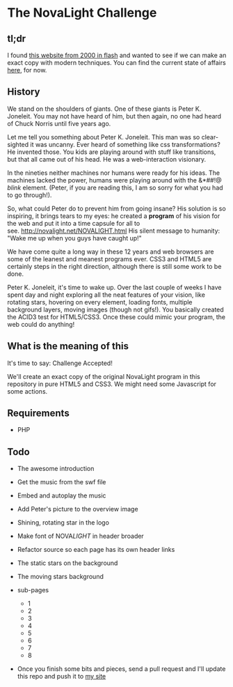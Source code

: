 # The NovaLight Challenge


tl;dr
-------
I found <a href="http://novalight.net/NOVALIGHT.html">this website from 2000 in flash</a> and wanted to see if we can make an exact copy with modern techniques. You can find the current state of affairs <a href='http://waleson.com/NovaLight-Challenge/'>here</a>, for now.


History
-------

We stand on the shoulders of giants. One of these giants is Peter K. Joneleit. You may not have heard of him, but then again, no one had heard of Chuck Norris until five years ago.

Let me tell you something about Peter K. Joneleit. This man was so clear-sighted it was uncanny. Ever heard of something like css transformations? He invented those. You kids are playing around with stuff like transitions, but that all came out of his head. He was a web-interaction visionary.

In the nineties neither machines nor humans were ready for his ideas. The machines lacked the power, humans were playing around with the &amp;*##!@ <i>blink</i> element. (Peter, if you are reading this, I am so sorry for what you had to go through!).

So, what could Peter do to prevent him from going insane? His solution is so inspiring, it brings tears to my eyes: he created a <b>program</b> of his vision for the web and put it into a time capsule for all to see.&nbsp;<a href="http://novalight.net/NOVALIGHT.html">http://novalight.net/NOVALIGHT.html</a>&nbsp;His silent message to humanity: "Wake me up when you guys have caught up!"

We have come quite a long way in these 12 years and web browsers are some of the leanest and meanest programs ever. CSS3 and HTML5 are certainly steps in the right direction, although there is still some work to be done.

Peter K. Joneleit, it's time to wake up. Over the last couple of weeks I have spent day and night exploring all the neat features of your vision, like rotating stars, hovering on every element, loading fonts, multiple background layers, moving images (though not gifs!). You basically created the ACID3 test for HTML5/CSS3. Once these could mimic your program, the web could do anything!


What is the meaning of this
-------
It's time to say: Challenge Accepted!

We'll create an exact copy of the original NovaLight program in this repository in pure HTML5 and CSS3. We might need some Javascript for some actions.


Requirements
-------
 - PHP


Todo
-------
 - The awesome introduction
 - Get the music from the swf file
 - Embed and autoplay the music
 - Add Peter's picture to the overview image 
 - Shining, rotating star in the logo
 - Make font of NOVA<i>LIGHT</i> in header broader
 - Refactor source so each page has its own header links
 - The static stars on the background
 - The moving stars background
 - sub-pages
   - 1
   - 2
   - 3
   - 4
   - 5
   - 6
   - 7
   - 8

 - Once you finish some bits and pieces, send a pull request and I'll update this repo and push it to <a href='http://waleson.com/NovaLight-Challenge/'>my site</a>
